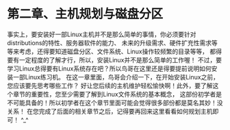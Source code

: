# 第二章、主机规划与磁盘分区

事实上，要安装好一部Linux主机并不是那么简单的事情，你必须要针对distributions的特性、服务器软件的能力、 未来的升级需求、硬件扩充性需求等等来考虑，还得要知道磁盘分区、文件系统、Linux操作较频繁的目录等等， 都得要有一定程度的了解才行，所以，安装Linux并不是那么简单的工作喔！ 不过，要学习Linux总得要有Linux系统存在吧？所以鸟哥在这里还是得要提前说明如何安装一部Linux练习机。 在这一章里面，鸟哥会介绍一下，在开始安装Linux之前，您应该要先思考哪些工作？ 好让您后续的主机维护轻松愉快啊！此外，要了解这个章节的重要性，您至少需要了解到Linux文件系统的基本概念， 这部份初学者是不可能具备的！所以初学者在这个章节里面可能会觉得很多部份都是莫名其妙！没关系！ 在您完成了后面的相关章节之后，记得要再回来这里看看如何规划主机即可！ ^\_^
